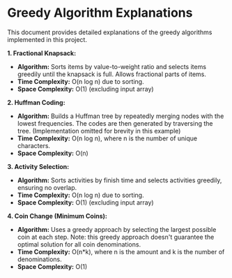 # Greedy Algorithm Explanations

This document provides detailed explanations of the greedy algorithms implemented in this project.

**1. Fractional Knapsack:**

* **Algorithm:**  Sorts items by value-to-weight ratio and selects items greedily until the knapsack is full.  Allows fractional parts of items.
* **Time Complexity:** O(n log n) due to sorting.
* **Space Complexity:** O(1) (excluding input array)

**2. Huffman Coding:**

* **Algorithm:** Builds a Huffman tree by repeatedly merging nodes with the lowest frequencies.  The codes are then generated by traversing the tree.  (Implementation omitted for brevity in this example)
* **Time Complexity:** O(n log n), where n is the number of unique characters.
* **Space Complexity:** O(n)

**3. Activity Selection:**

* **Algorithm:** Sorts activities by finish time and selects activities greedily, ensuring no overlap.
* **Time Complexity:** O(n log n) due to sorting.
* **Space Complexity:** O(1) (excluding input array)

**4. Coin Change (Minimum Coins):**

* **Algorithm:** Uses a greedy approach by selecting the largest possible coin at each step.  Note: this greedy approach doesn't guarantee the optimal solution for all coin denominations.
* **Time Complexity:** O(n*k), where n is the amount and k is the number of denominations.
* **Space Complexity:** O(1)